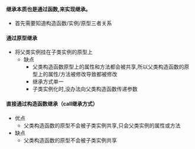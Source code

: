 #### 继承本质也是通过函数,来实现继承。
- 首先需要知道构造函数/实例/原型三者关系
#### 通过原型继承
- 将父类实例挂在子类实例的原型上
  - 缺点
    - 父类构造函数原型上的属性和方法都会被共享,所以父类构造函数的原型上的属性/方法被修改导致都被修改
    - 继承方式单一
    - 子类实例化时,没办法向父类构造函数传递参数
#### 直接通过构造函数继承（call继承方式）
  - 优点
    - 父类构造函数的原型不会被子类实例共享,只会父类实例的属性或方法
  - 缺点
    - 父类构造函数的原型不会被子类实例共享

